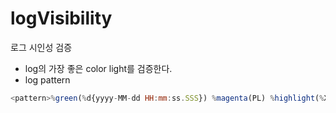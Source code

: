 # logVisibility
로그 시인성 검증

- log의 가장 좋은 color light를 검증한다.
- log pattern

```javascript
<pattern>%green(%d{yyyy-MM-dd HH:mm:ss.SSS}) %magenta(PL) %highlight(%X{sessionId}) %highlight(%X{accountId}) %highlight(%thread) %highlight(%-5level) %yellow(%X{remoteIp}) %cyan(%logger{20}) : %msg%n</pattern>
```

